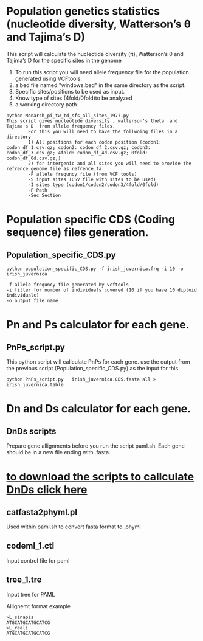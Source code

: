 # Population genetics statistics (nucleotide diversity, Watterson’s θ and Tajima’s D)


This script will calculate the nucleotide diversity (π), Watterson’s θ and Tajima’s D for the specific sites in the genome
1) To run this script you will need allele frequency file for the population generated using VCFtools. 
2) a bed file named "windows.bed" in the same directory as the script. 
3) Specific sites/positions to be used as input. 
4) Know type of sites (4fold/0fold)to be analyzed
5) a working directory path

```
python Monarch_pi_tw_td_sfs_all_sites_1977.py
This script gives nucleotide diversity , watterson's theta  and Tajima's D  from allele frequency files. 
        For this you will need to have the follwoing files in a directory
        1) All positions for each codon position (codon1: codon_df_1.csv.gz; codon2: codon_df_2.csv.gz; codon3: codon_df_3.csv.gz; 4fold: codon_df_4d.csv.gz; 0fold: codon_df_0d.csv.gz;)
        2) for intergenic and all sites you will need to provide the refrence genome file as refrence.fa
        -F allele frequncy file (from VCF tools)
        -S input sites (CSV file with sites to be used)
        -I sites type (codon1/codon2/codon3/4fold/0fold)
        -P Path
        -Sec Section
```

# Population specific CDS (Coding sequence) files generation.  
## Population_specific_CDS.py
```
python population_specific_CDS.py -f irish_juvernica.frq -i 10 -o irish_juvernica

-f allele frequncy file generated by vcftools
-i filter for number of individuals covered (10 if you have 10 diploid individuals)
-o output file name

```
# Pn and Ps calculator for each gene.  

## PnPs_script.py
This python script will callculate PnPs for each gene. 
use the output from the previous script (Population_specific_CDS.py) as the input for this. 
```
python PnPs_script.py   irish_juvernica.CDS.fasta all > irish_juvernica.table

```

# Dn and Ds calculator for each gene.  

## DnDs scripts
Prepare gene allignments before you run the script paml.sh. Each gene should be in a new file ending with .fasta. 
# [ to download the scripts to callculate DnDs click here](https://github.com/venta380/Leptidea_selection_project/tree/master/DnDs)

## catfasta2phyml.pl
Used within paml.sh to convert fasta format to .phyml

## codeml_1.ctl
Input control file for paml

## tree_1.tre
Input tree for PAML

Allignemt format example
```
>L_sinapis
ATGCATGCATGCATCG
>L_reali
ATGCATGCATGCATCG
```


